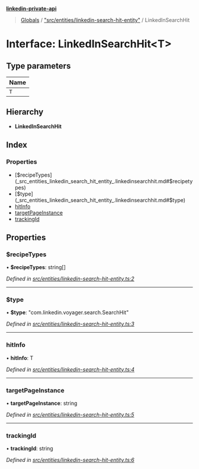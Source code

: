 **[linkedin-private-api](../README.md)**

> [Globals](../globals.md) / ["src/entities/linkedin-search-hit-entity"](../modules/_src_entities_linkedin_search_hit_entity_.md) / LinkedInSearchHit

# Interface: LinkedInSearchHit<T\>

## Type parameters

| Name |
| ---- |
| `T`  |

## Hierarchy

- **LinkedInSearchHit**

## Index

### Properties

- [$recipeTypes](_src_entities_linkedin_search_hit_entity_.linkedinsearchhit.md#$recipetypes)
- [$type](_src_entities_linkedin_search_hit_entity_.linkedinsearchhit.md#$type)
- [hitInfo](_src_entities_linkedin_search_hit_entity_.linkedinsearchhit.md#hitinfo)
- [targetPageInstance](_src_entities_linkedin_search_hit_entity_.linkedinsearchhit.md#targetpageinstance)
- [trackingId](_src_entities_linkedin_search_hit_entity_.linkedinsearchhit.md#trackingid)

## Properties

### $recipeTypes

• **$recipeTypes**: string[]

_Defined in [src/entities/linkedin-search-hit-entity.ts:2](https://github.com/eilonmore/linkedin-private-api/blob/84c9c15/src/entities/linkedin-search-hit-entity.ts#L2)_

---

### $type

• **$type**: \"com.linkedin.voyager.search.SearchHit\"

_Defined in [src/entities/linkedin-search-hit-entity.ts:3](https://github.com/eilonmore/linkedin-private-api/blob/84c9c15/src/entities/linkedin-search-hit-entity.ts#L3)_

---

### hitInfo

• **hitInfo**: T

_Defined in [src/entities/linkedin-search-hit-entity.ts:4](https://github.com/eilonmore/linkedin-private-api/blob/84c9c15/src/entities/linkedin-search-hit-entity.ts#L4)_

---

### targetPageInstance

• **targetPageInstance**: string

_Defined in [src/entities/linkedin-search-hit-entity.ts:5](https://github.com/eilonmore/linkedin-private-api/blob/84c9c15/src/entities/linkedin-search-hit-entity.ts#L5)_

---

### trackingId

• **trackingId**: string

_Defined in [src/entities/linkedin-search-hit-entity.ts:6](https://github.com/eilonmore/linkedin-private-api/blob/84c9c15/src/entities/linkedin-search-hit-entity.ts#L6)_
